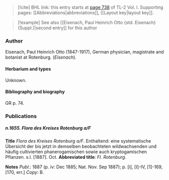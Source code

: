 > [!cite] BHL link: this entry starts at [page 738](https://www.biodiversitylibrary.org/item/103414#page/786/mode/1up) of TL-2 Vol. I.
> Supporting pages: [[Abbreviations|abbreviations]], [[Layout key|layout key]].

> [!example] See also [[Eisenach, Paul Heinrich Otto {std. Eisenach} (Suppl.)|second entry]] for this author

### Author

Eisenach, Paul Heinrich Otto (1847-1917), German physician, magistrate and botanist at Rotenburg. (*Eisenach*).

#### Herbarium and types

Unknown.

#### Bibliography and biography

GR p. 74.

### Publications

##### n.1655. Flora des Kreises Rotenburg a/F

**Title**
*Flora des Kreises Rotenburg a/F*. Enthaltend: eine systematische Übersicht der bis jetzt in demselben beobachteten wildwachsenden und häufig cultivierten phanerogamischen sowie auch kryptogamischen Pflanzen. s.l. \[1887\]. Oct.
**Abbreviated title**: *Fl. Rotenburg*.

**Notes**
*Publ*.: 1887 (p. iv: Dec 1885; Nat. Nov. Sep 1887); p. \[i\], \[I\]-IV, \[1\]-169, \[170, err.\] *Copy*: B.

